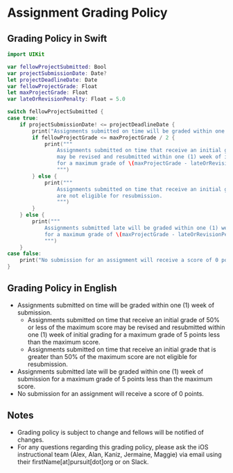 # Assignment Grading Policy

## Grading Policy in Swift
```swift
import UIKit

var fellowProjectSubmitted: Bool
var projectSubmissionDate: Date?
let projectDeadlineDate: Date
var fellowProjectGrade: Float
let maxProjectGrade: Float
var lateOrRevisionPenalty: Float = 5.0

switch fellowProjectSubmitted {
case true:
    if projectSubmissionDate! <= projectDeadlineDate {
        print("Assignments submitted on time will be graded within one (1) week.")
        if fellowProjectGrade <= maxProjectGrade / 2 {
            print("""
                Assignments submitted on time that receive an initial grade of 50% or less
                may be revised and resubmitted within one (1) week of initial grading
                for a maximum grade of \(maxProjectGrade - lateOrRevisionPenalty) points
                """)
        } else {
            print("""
                Assignments submitted on time that receive an initial grade that is greater than 50%
                are not eligible for resubmission.
                """)
        }
    } else {
        print("""
            Assignments submitted late will be graded within one (1) week of \(projectSubmissionDate!)
            for a maximum grade of \(maxProjectGrade - lateOrRevisionPenalty) points.
            """)
    }
case false:
    print("No submission for an assignment will receive a score of 0 points.")
}
```

## Grading Policy in English
* Assignments submitted on time will be graded within one (1) week of submission.
  * Assignments submitted on time that receive an initial grade of 50% or less of the maximum score may be revised and resubmitted within one (1) week of initial grading for a maximum grade of 5 points less than the maximum score.
  * Assignments submitted on time that receive an initial grade that is greater than 50% of the maximum score are not eligible for resubmission.
* Assignments submitted late will be graded within one (1) week of submission for a maximum grade of 5 points less than the maximum score.
* No submission for an assignment will receive a score of 0 points.

## Notes
- Grading policy is subject to change and fellows will be notified of changes.
- For any questions regarding this grading policy, please ask the iOS instructional team (Alex, Alan, Kaniz, Jermaine, Maggie) via email using their firstName[at]pursuit[dot]org or on Slack.
